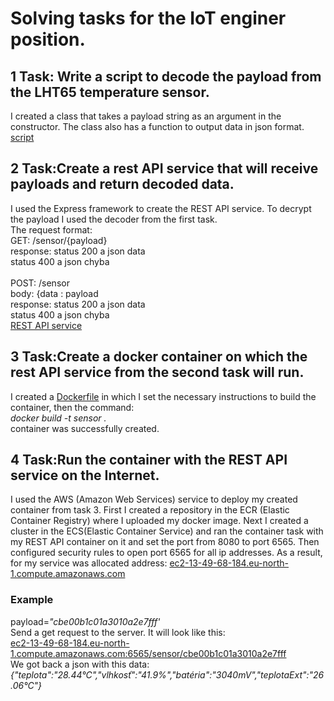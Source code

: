 <html lang="en">
<head>
</head>
<body>
    <h1>
        Solving tasks for the IoT enginer position.
    </h1>
    <h2>1 Task: Write a script to decode the payload from the LHT65 temperature sensor.</h2>
    <div>
        I created a class that takes a payload string as an argument in the constructor. The class also has a function to output data in json format. <br>
      <a href="https://github.com/RiuminIa/sensor/blob/main/parseData.js#">script</a>
    </div>
    <h2>2 Task:Create a rest API service that will receive payloads and return decoded data.</h2>
    <div>
        I used the Express framework to create the REST API service. To decrypt the payload I used the decoder from the first task.<br>
The request format:<br>
GET: /sensor/{payload}<br>
		response: status 200 a json data<br>
				 status 400 a json chyba<br><br>
POST: /sensor<br>
	body: {data : payload<br>
 	response: status 200 a json data<br>
				 status 400 a json chyba <br> 
      <a href="https://github.com/RiuminIa/sensor/blob/main/serverSensor.js#">REST API service</a>
    </div>
    <h2>3 Task:Сreate a docker container on which the rest API service from the second task will run.</h2>
    <div>
        I created a <a href="https://github.com/RiuminIa/sensor/blob/main/Dockerfile#">Dockerfile</a> in which I set the necessary instructions to build the container, then the command:<br><i>docker build -t sensor .</i><br>  container was successfully created. 
    </div>
    <h2>4 Task:Run the container with the REST API service on the Internet.</h2>
    <div>
        I used the AWS (Amazon Web Services) service to deploy my created container from task 3. First I created a repository in the ECR (Elastic Container Registry) where I uploaded my docker image. Next I created a cluster in the ECS(Elastic Container Service) and ran the container task with my REST API container on it and set the port from 8080 to port 6565. Then configured security rules to open port 6565 for all ip addresses.
As a result, for my service was allocated address: <a href="http://ec2-13-49-68-184.eu-north-1.compute.amazonaws.com:6565">ec2-13-49-68-184.eu-north-1.compute.amazonaws.com</a>
       <h3>Example</h3>
      <p>
        payload=<i>"cbe00b1c01a3010a2e7fff'</i><br>
        Send a get request to the server. It will look like this:<br>
        <a href="http://ec2-13-49-68-184.eu-north-1.compute.amazonaws.com:6565/sensor/cbe00b1c01a3010a2e7fff">ec2-13-49-68-184.eu-north-1.compute.amazonaws.com:6565/sensor/cbe00b1c01a3010a2e7fff</a><br>
        We got back a json with this data:<br>
        <i>{"teplota":"28.44°C","vlhkosť":"41.9%","batéria":"3040mV","teplotaExt":"26.06°C"}</i>
      </p>
  </div>
</body>
</html>
